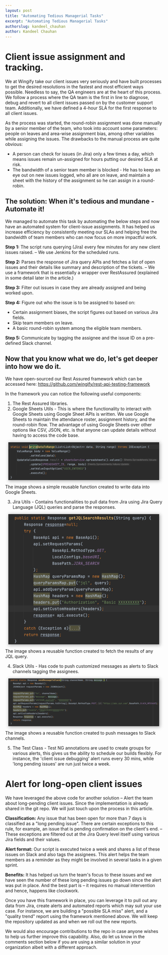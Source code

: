 ```yaml
---
layout: post
title: "Automating Tedious Managerial Tasks"
excerpt: "Automating Tedious Managerial Tasks"
authorslug: kandeel_chauhan
author: Kandeel Chauhan
---
```

<div style="text-align:center; margin: 10px; display: none">
  <img src="/images/2022/12/qaWingify.png" style="box-shadow: 2px 2px 10px 1px #aaa">
</div>

# Client issue assignment and tracking.

We at Wingify take our client issues very seriously and have built processes to get the desired resolutions in the fastest and most efficient ways possible. Needless to say, the QA engineers are at the heart of this process. We follow a process where the QA team is the first in line to diagnose, debug and revert to all client issues passed on by the customer support team. Additionally, we have defined a 4-hour SLA for the first response to all client issues.

As the process was started, the round-robin assignment was done manually by a senior member of the team, who took into account some parameters: people on leaves and area-wise assignment bias, among other variables while assigning the issues. The drawbacks to the manual process are quite obvious:

* A person can check for issues (in Jira) only a few times a day, which means issues remain un-assigned for hours putting our desired SLA at risk.
* The bandwidth of a senior team member is blocked - He has to keep an eye out on new issues logged, who all are on leave, and maintain a sheet with the history of the assignment so he can assign in a round-robin.

## The solution: When it's tedious and mundane - Automate it!

We managed to automate this task by automating the below steps and now have an automated system for client-issue assignments. It has helped us increase efficiency by consistently meeting our SLAs and helping free the bandwidth of team members who can now focus on more impactful work.
  
  **Step 1:** The script runs querying (Jira) every few minutes for any new client issues raised. – We use Jenkins for the scheduled runs.

  **Step 2:** Parses the response of Jira query APIs and fetches a list of open issues and their details like summary and description of the tickets. – We use a framework that is essentially a wrapper over  RestAssured (explained in some detail later in the article.)

  **Step 3:** Filter out issues in case they are already assigned and being worked upon.

  **Step 4:** Figure out who the issue is to be assigned to based on:
  * Certain assignment biases, the script figures out based on various Jira fields. 
  * Skip team members on leave.
  * A basic round-robin system among the eligible team members.
  
  **Step 5:** Communicate by tagging the assignee and the issue ID on a pre-defined Slack channel. 

## Now that you know what we do, let's get deeper into how we do it.
  We have open-sourced our Rest Assured framework which can be accessed here: https://github.com/wingify/rest-api-testing-framework

 In the framework you can notice the following useful components:
1. The Rest Assured libraries.
2. Google Sheets Utils - This is where the functionality to interact with Google Sheets using Google Sheet APIs is written. We use Google Sheets to maintain the attendance roster, assignment history, and the round-robin flow. The advantage of using Google Sheets over other options like CSV, JSON, etc. is that anyone can update details without having to access the code base.
  <div style="text-align:center; margin: 10px;">
    <img src="/images/2022/11/GoogleUtil.png" style="box-shadow: 2px 2px 10px 1px #aaa">
  </div>
       The image shows a simple reusable function created to write data into Google Sheets.

3. Jira Utils - Contains functionalities to pull data from Jira using Jira Query Language (JQL) queries and parse the responses. 
  <div style="text-align:center; margin: 10px;">
    <img src="/images/2022/11/JiraUtil.png" style="box-shadow: 2px 2px 10px 1px #aaa">
  </div>
       The image shows a reusable function created to fetch the results of any JQL query. 

4. Slack Utils - Has code to push customized messages as alerts to Slack channels tagging the assignees.  
  <div style="text-align:center; margin: 10px;">
    <img src="/images/2022/11/SlackUtils.png" style="box-shadow: 2px 2px 10px 1px #aaa">
  </div>
      The image shows a reusable function created to push messages to Slack channels.

5. The Test Class - Test NG annotations are used to create groups for various alerts, this gives us the ability to schedule our builds flexibly. For instance, the 'client issue debugging' alert runs every 30 mins, while 'long pending issues' are run just twice a week.


# Alert for long-open client issues

We have leveraged the above code for another solution – Alert the team about long-pending client issues. Since the implementation is already shared in the git repo. We will just touch upon the process in this article. 

**Classification:** Any issue that has been open for more than 7 days is classified as a "long pending issue". There are certain exceptions to this rule, for example, an issue that is pending confirmation on the client's end. – These exceptions are filtered out at the Jira Query level itself using various Jira fields and their values.

**Alert format:** Our script is executed twice a week and shares a list of these issues on Slack and also tags the assignees. This alert helps the team members as a reminder as they might be involved in several tasks in a given sprint.

**Benefits:** It has helped us turn the team's focus to these issues and we have seen the number of these long pending issues go down since the alert was put in place. And the best part is – it requires no manual intervention and hence, happens like clockwork.

Once you have this framework in place, you can leverage it to pull out any data from Jira, create alerts and automated reports which may suit your use case. For instance, we are building a "possible SLA miss" alert, and a "quality trend" report using the framework mentioned above. We will keep the repository updated as and when we roll out the new reports.

We would also encourage contributions to the repo in case anyone wishes to help us further improve this capability. Also, do let us know in the comments section below if you are using a similar solution in your organization albeit with a different approach.  